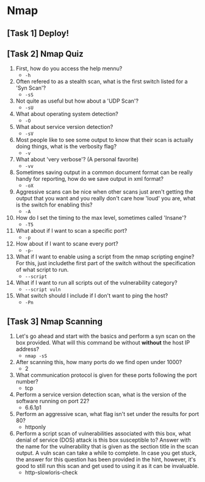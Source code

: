 # Nmap

## [Task 1] Deploy!

## [Task 2] Nmap Quiz
1. First, how do you access the help mennu?
    - `-h`
2. Often refered to as a stealth scan, what is the first switch listed for a 'Syn Scan'?
    - `-sS`
3. Not quite as useful but how about a 'UDP Scan'?
    - `-sU`
4. What about operating system detection?
    - `-O`
5. What about service version detection?
    - `-sV`
6. Most people like to see some output to know that their scan is actually doing things, what is the verbosity flag?
    - `-v`
7. What about 'very verbose'? (A personal favorite)
    - `-vv`
8. Sometimes saving output in a common document format can be really handy for reporting, how do we save output in xml format?
    - `-oX`
9. Aggressive scans can be nice when other scans just aren't getting the output that you want and you really don't care how 'loud' you are, what is the switch for enabling this?
    - `-A`
10. How do I set the timing to the max level, sometimes called 'Insane'?
    - `-T5` 
11. What about if I want to scan a specific port?
    - `-p`
12. How about if I want to scane every port?
    - `-p-`
13. What if I want to enable using a script from the nmap scripting engine? For this, just includethe first part of the switch without the specification of what script to run.
    - `--script`
14. What if I want to run all scripts out of the vulnerability category?
    - `--script vuln`
15. What switch should I include if I don't want to ping the host?
    - `-Pn`

## [Task 3] Nmap Scanning
1. Let's go ahead and start with the basics and perform a syn scan on the box provided. What will this command be without __without__ the host IP address?
    - `nmap -sS`
2. After scanning this, how many ports do we find open under 1000?
    - 2
3. What communication protocol is given for these ports following the port number?
    - tcp
4. Perform a service version detection scan, what is the version of the software running on port 22?
    - 6.6.1p1
5. Perform an aggressive scan, what flag isn't set under the results for port 80?
    - httponly
6. Perform a script scan of vulnerabilities associated with this box, what denial of service (DOS) attack is this box susceptible to? Answer with the name for the vulnerability that is given as the section title in the scan output. A vuln scan can take a while to complete. In case you get stuck, the answer for this question has been provided in the hint, however, it's good to still run this scan and get used to using it as it can be invaluable.
    - http-slowloris-check

